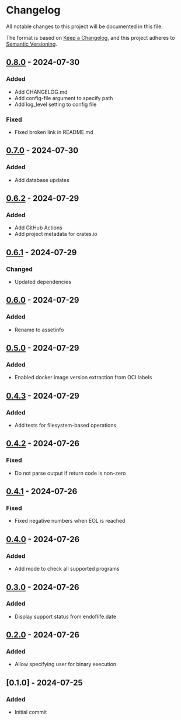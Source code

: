 # Changelog

All notable changes to this project will be documented in this file.

The format is based on [Keep a Changelog](https://keepachangelog.com/en/1.1.0/),
and this project adheres to [Semantic Versioning](https://semver.org/spec/v2.0.0.html).

## [0.8.0] - 2024-07-30

### <!-- 1 -->Added

- Add CHANGELOG.md
- Add config-file argument to specify path
- Add log_level setting to config file

### <!-- 5 -->Fixed

- Fixed broken link in README.md

## [0.7.0] - 2024-07-30

### <!-- 1 -->Added

- Add database updates

## [0.6.2] - 2024-07-29

### <!-- 1 -->Added

- Add GitHub Actions
- Add project metadata for crates.io

## [0.6.1] - 2024-07-29

### <!-- 2 -->Changed

- Updated dependencies

## [0.6.0] - 2024-07-29

### <!-- 1 -->Added

- Rename to assetinfo

## [0.5.0] - 2024-07-29

### <!-- 1 -->Added

- Enabled docker image version extraction from OCI labels

## [0.4.3] - 2024-07-29

### <!-- 1 -->Added

- Add tests for filesystem-based operations

## [0.4.2] - 2024-07-26

### <!-- 5 -->Fixed

- Do not parse output if return code is non-zero

## [0.4.1] - 2024-07-26

### <!-- 5 -->Fixed

- Fixed negative numbers when EOL is reached

## [0.4.0] - 2024-07-26

### <!-- 1 -->Added

- Add mode to check all supported programs

## [0.3.0] - 2024-07-26

### <!-- 1 -->Added

- Display support status from endoflife.date

## [0.2.0] - 2024-07-26

### <!-- 1 -->Added

- Allow specifying user for binary execution

## [0.1.0] - 2024-07-25

### <!-- 1 -->Added

- Initial commit

[0.8.0]: https://github.com/bbastin/assetinfo/compare/v0.7.0..v0.8.0
[0.7.0]: https://github.com/bbastin/assetinfo/compare/v0.6.2..v0.7.0
[0.6.2]: https://github.com/bbastin/assetinfo/compare/v0.6.1..v0.6.2
[0.6.1]: https://github.com/bbastin/assetinfo/compare/v0.6.0..v0.6.1
[0.6.0]: https://github.com/bbastin/assetinfo/compare/v0.5.0..v0.6.0
[0.5.0]: https://github.com/bbastin/assetinfo/compare/v0.4.3..v0.5.0
[0.4.3]: https://github.com/bbastin/assetinfo/compare/v0.4.2..v0.4.3
[0.4.2]: https://github.com/bbastin/assetinfo/compare/v0.4.1..v0.4.2
[0.4.1]: https://github.com/bbastin/assetinfo/compare/v0.4.0..v0.4.1
[0.4.0]: https://github.com/bbastin/assetinfo/compare/v0.3.0..v0.4.0
[0.3.0]: https://github.com/bbastin/assetinfo/compare/v0.2.0..v0.3.0
[0.2.0]: https://github.com/bbastin/assetinfo/compare/v0.1.0..v0.2.0

<!-- generated by git-cliff -->
